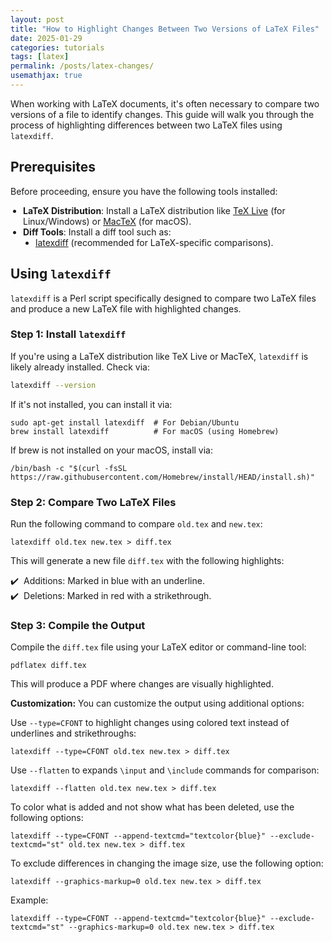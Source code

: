 ```yaml
---
layout: post
title: "How to Highlight Changes Between Two Versions of LaTeX Files"
date: 2025-01-29
categories: tutorials
tags: [latex]
permalink: /posts/latex-changes/
usemathjax: true
---
```


<style>
ul.custom-bullets {
    list-style-type: none;
    padding-left: 0;
}
ul.custom-bullets li::before {
    content: "✔️"; /* Change this to any symbol you prefer */
    padding-right: 8px;
}
ul.custom-indent {
    list-style-type: disc;
    padding-left: 20px;
}
</style>

When working with LaTeX documents, it's often necessary to compare two versions of a file to identify changes. This guide will walk you through the process of highlighting differences between two LaTeX files using `latexdiff`.

## Prerequisites

Before proceeding, ensure you have the following tools installed:

<ul class="custom-indent">
    <li><strong>LaTeX Distribution</strong>: Install a LaTeX distribution like <a href="https://www.tug.org/texlive/">TeX Live</a> (for Linux/Windows) or <a href="https://www.tug.org/mactex/">MacTeX</a> (for macOS).</li>
    <li><strong>Diff Tools</strong>: Install a diff tool such as:
        <ul class="custom-indent">
            <li><a href="https://ctan.org/pkg/latexdiff">latexdiff</a> (recommended for LaTeX-specific comparisons).</li>
        </ul>
    </li>
</ul>

## Using `latexdiff`

`latexdiff` is a Perl script specifically designed to compare two LaTeX files and produce a new LaTeX file with highlighted changes.

### Step 1: Install `latexdiff`

If you're using a LaTeX distribution like TeX Live or MacTeX, `latexdiff` is likely already installed. Check via:

```bash
latexdiff --version
```

If it's not installed, you can install it via:

```
sudo apt-get install latexdiff  # For Debian/Ubuntu
brew install latexdiff          # For macOS (using Homebrew)
```

If brew is not installed on your macOS, install via:

```
/bin/bash -c "$(curl -fsSL https://raw.githubusercontent.com/Homebrew/install/HEAD/install.sh)"
```

### Step 2: Compare Two LaTeX Files

Run the following command to compare `old.tex` and `new.tex`:

```
latexdiff old.tex new.tex > diff.tex
```

This will generate a new file `diff.tex` with the following highlights:

<ul class="custom-bullets">
    <li>Additions: Marked in blue with an underline.</li>
    <li>Deletions: Marked in red with a strikethrough.</li>
</ul>

### Step 3: Compile the Output
Compile the `diff.tex` file using your LaTeX editor or command-line tool:

```
pdflatex diff.tex
```

This will produce a PDF where changes are visually highlighted.

**Customization:** You can customize the output using additional options:

Use `--type=CFONT` to highlight changes using colored text instead of underlines and strikethroughs:
  
```
latexdiff --type=CFONT old.tex new.tex > diff.tex
  ```

Use `--flatten` to expands `\input` and `\include` commands for comparison:
  
```
latexdiff --flatten old.tex new.tex > diff.tex
```

To color what is added and not show what has been deleted, use the following options:

```
latexdiff --type=CFONT --append-textcmd="textcolor{blue}" --exclude-textcmd="st" old.tex new.tex > diff.tex
```

To exclude differences in changing the image size, use the following option:

```
latexdiff --graphics-markup=0 old.tex new.tex > diff.tex
```

Example:

```
latexdiff --type=CFONT --append-textcmd="textcolor{blue}" --exclude-textcmd="st" --graphics-markup=0 old.tex new.tex > diff.tex
```

